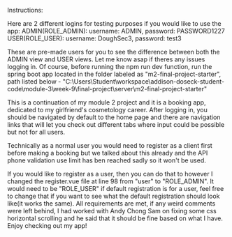 Instructions: 

Here are 2 different logins for testing purposes if you would like to use the app:
ADMIN(ROLE_ADMIN): username: ADMIN, password: PASSWORD1227
USER(ROLE_USER): username: DoughSec3, password: test3

These are pre-made users for you to see the difference between both the ADMIN view and USER views. Let me know asap if theres any issues logging in.
Of course, before running the npm run dev function, run the spring boot app located in the folder labeled as "m2-final-project-starter", path listed below - 
"C:\Users\Student\workspace\addison-doseck-student-code\module-3\week-9\final-project\server\m2-final-project-starter"

This is a continuation of my module 2 project and it is a booking app, dedicated to my girlfriend's cosmetology career.
After logging in, you should be navigated by default to the home page and there are navigation links that will let you check out different tabs where 
input could be possible but not for all users. 

Technically as a normal user you would need to register as a client first before making a booking but we talked about this already 
and the API phone validation use limit has ben reached sadly so it won't be used.

If you would like to register as a user, then you can do that to however I changed the register.vue file at line 98 from 
"user" to "ROLE_ADMIN". It would need to be "ROLE_USER" if default registration is for a user, feel free to change that if you want to see what the default
registration should look like(it works the same). All requirements are met, if any weird comments were left behind, I had worked with Andy Chong Sam on fixing some css
horizontal scrolling and he said that it should be fine based on what I have. Enjoy checking out my app!
